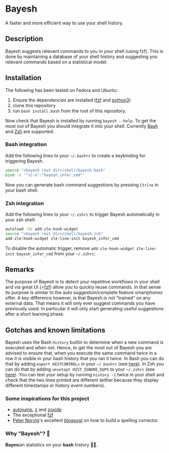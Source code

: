# Bayesh
A faster and more efficient way to use your shell history.

## Description
Bayesh suggests relevant commands to you in your shell (using fzf). This is done by maintaining a database of your shell history and suggesting you relevant commands based on a statistical model.


## Installation
The following has been tested on Fedora and Ubuntu:
1. Ensure the dependencies are installed ([fzf](https://github.com/junegunn/fzf) and [python3](https://www.python.org/))
2. clone this repository
3. run `bash install.bash` from the root of this repository.

Now check that Bayesh is installed by running `bayesh --help`. To get the most out of Bayesh you should integrate it into your shell. Currently [Bash](#bash-integration) and [Zsh](#zsh-integration) are supported.

### Bash integration
Add the following lines to your `~/.bashrc` to create a keybinding for triggering Bayesh.

```bash
source "<bayesh root dir>/shell/bayesh.bash"
bind -x '"\C-e":"bayesh_infer_cmd"'
```

Now you can generate bash command suggestions by pressing `Ctrl+e` in your bash shell.

### Zsh integration
Add the following lines to your `~/.zshrc` to trigger Bayesh automatically in your zsh shell:

```bash
autoload -Uz add-zle-hook-widget
source "<bayesh root dir>/shell/bayesh.zsh"
add-zle-hook-widget zle-line-init bayesh_infer_cmd
```
To disable the automatic trigger, remove `add-zle-hook-widget zle-line-init bayesh_infer_cmd` from your `~/.zshrc`:

## Remarks
The purpose of Bayesh is to detect your repetitive workflows in your shell and via great UI (=[fzf](https://github.com/junegunn/fzf)) allow you to quickly reuse commands. In that sense its purpose is similar to the auto suggestion/complete feature smartphones offer. A key difference however, is that Bayesh is not "trained" on any external data. That means it will only ever suggest commands you have previously used. In particular it will only start generating useful suggestions after a short learning phase.

## Gotchas and known limitations
Bayesh uses the Bash `history` builtin to determine when a new command is executed and when not. Hence, to get the most out of Bayesh you are advised to ensure that, when you execute the same command twice in a row it is visible in your bash history that you ran it twice. In Bash you can do that by adding `export HISTCONTROL=` in your `~/.bashrc` (see [here](https://www.gnu.org/software/bash/manual/bash.html#index-HISTCONTROL)). In Zsh you can do that by adding `unsetopt HIST_IGNORE_DUPS` to your `~/.zshrc` (see [here](https://zsh.sourceforge.io/Doc/Release/Options.html)). You can test your setup by running `history -1` twice in your shell and check that the two lines printed are different (either because they display different timestamps or history event numbers).

### Some inspirations for this project
- [autojump](https://github.com/wting/autojump), [z](https://github.com/rupa/z) and [zoxide](https://github.com/ajeetdsouza/zoxide)
- The exceptional [fzf](https://github.com/junegunn/fzf)
- [Peter Norvig](https://norvig.com/)'s excellent [blogpost](https://norvig.com/spell-correct.html) on how to build a spelling corrector.

### Why "Bayesh"? 👀
**Bayes**ian statistics on your **bash** history 🤷‍♂️.